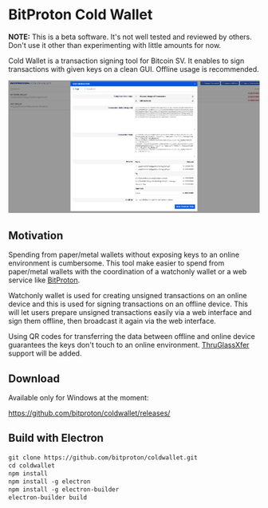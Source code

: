 BitProton Cold Wallet
=======
**NOTE:** This is a beta software. It's not well tested and reviewed by others. Don't use it other than experimenting with little amounts for now.

Cold Wallet is a transaction signing tool for Bitcoin SV. It enables to sign transactions with given keys on a clean GUI. Offline usage is recommended.

![BitProton Cold Wallet Screenshot](https://raw.githubusercontent.com/bitproton/coldwallet/master/assets/screenshot.png)

## Motivation

Spending from paper/metal wallets without exposing keys to an online environment is cumbersome. This tool make easier to spend from paper/metal wallets with the coordination of a watchonly wallet or a web service like [BitProton](https://bitproton.com). 

Watchonly wallet is used for creating unsigned transactions on an online device and this is used for signing transactions on an offline device. This will let users prepare unsigned transactions easily via a web interface and sign them offline, then broadcast it again via the web interface.

Using QR codes for transferring the data between offline and online device guarantees the keys don't touch to an online environment. [ThruGlassXfer](http://thruglassxfer.com/#Look) support will be added.

## Download

Available only for Windows at the moment:

https://github.com/bitproton/coldwallet/releases/

## Build with Electron

```
git clone https://github.com/bitproton/coldwallet.git
cd coldwallet
npm install
npm install -g electron
npm install -g electron-builder
electron-builder build
```
